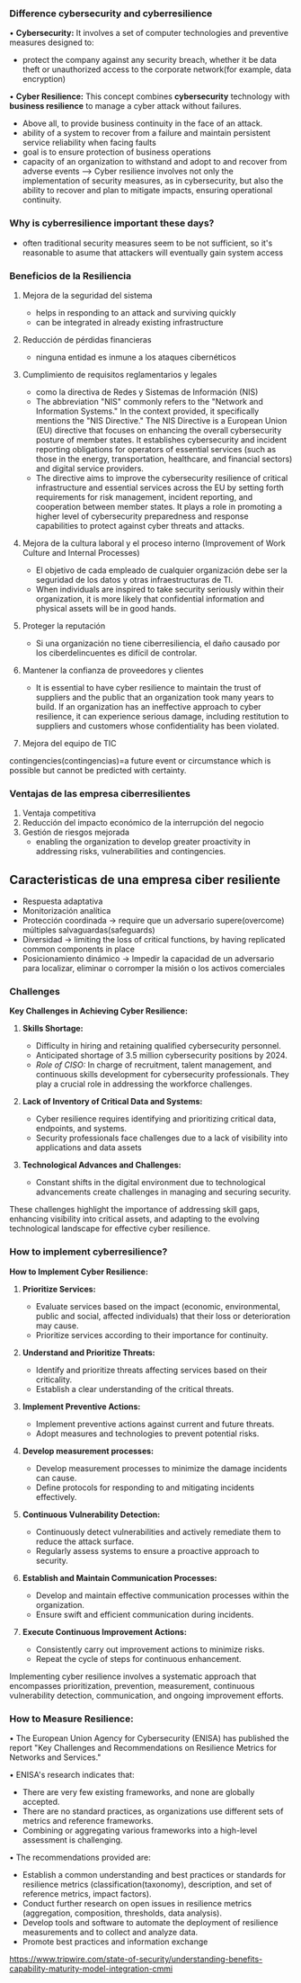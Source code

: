 ### Difference cybersecurity and cyberresilience
• **Cybersecurity:** It involves a set of computer technologies and preventive measures designed to:
- protect the company against any security breach, whether it be data theft or unauthorized access to the corporate network(for example, data encryption)

• **Cyber Resilience:** This concept combines **cybersecurity** technology with **business resilience** to manage a cyber attack without failures.
- Above all, to provide business continuity in the face of an attack.
- ability of a system to recover from a failure and maintain persistent service reliability when facing faults
- goal is to ensure protection of business operations 
- capacity of an organization to withstand and adopt to and recover from adverse events
--> Cyber resilience involves not only the implementation of security measures, as in cybersecurity, but also the ability to recover and plan to mitigate impacts, ensuring operational continuity. 


### Why is cyberresilience important these days?
- often traditional security measures seem to be not sufficient, so it's reasonable to asume that attackers will eventually gain system access


### Beneficios de la Resiliencia
1. Mejora de la seguridad del sistema
	- helps in responding to an attack and surviving quickly
	- can be integrated in already existing infrastructure

2. Reducción de pérdidas financieras
	- ninguna entidad es inmune a los ataques cibernéticos
3. Cumplimiento de requisitos reglamentarios y legales
	- como la directiva de Redes y Sistemas de Información (NIS)
	- The abbreviation "NIS" commonly refers to the "Network and Information Systems." In the context provided, it specifically mentions the "NIS Directive." The NIS Directive is a European Union (EU) directive that focuses on enhancing the overall cybersecurity posture of member states. It establishes cybersecurity and incident reporting obligations for operators of essential services (such as those in the energy, transportation, healthcare, and financial sectors) and digital service providers.
	- The directive aims to improve the cybersecurity resilience of critical infrastructure and essential services across the EU by setting forth requirements for risk management, incident reporting, and cooperation between member states. It plays a role in promoting a higher level of cybersecurity preparedness and response capabilities to protect against cyber threats and attacks.
4. Mejora de la cultura laboral y el proceso interno (Improvement of Work Culture and Internal Processes)
	- El objetivo de cada empleado de cualquier organización debe ser la seguridad de los datos y otras infraestructuras de TI.
	- When individuals are inspired to take security seriously within their organization, it is more likely that confidential information and physical assets will be in good hands.
5. Proteger la reputación 
	- Si una organización no tiene ciberresiliencia, el daño causado por los ciberdelincuentes es difícil de controlar.
6. Mantener la confianza de proveedores y clientes
	- It is essential to have cyber resilience to maintain the trust of suppliers and the public that an organization took many years to build. If an organization has an ineffective approach to cyber resilience, it can experience serious damage, including restitution to suppliers and customers whose confidentiality has been violated.
7. Mejora del equipo de TIC

contingencies(contingencias)=a future event or circumstance which is possible but cannot be predicted with certainty.
### Ventajas de las empresa ciberresilientes
1. Ventaja competitiva
2. Reducción del impacto económico de la interrupción del negocio
3. Gestión de riesgos mejorada
	- enabling the organization to develop greater proactivity in addressing risks, vulnerabilities and contingencies.



## Caracteristicas de una empresa ciber resiliente
- Respuesta adaptativa
- Monitorización analítica
- Protección coordinada -> require que un adversario supere(overcome) múltiples salvaguardas(safeguards)
- Diversidad -> limiting the loss of critical functions, by having replicated common components in place
- Posicionamiento dinámico -> Impedir la capacidad de un adversario para localizar, eliminar o corromper la misión o los activos comerciales



### Challenges
**Key Challenges in Achieving Cyber Resilience:**

1. **Skills Shortage:**
    
    - Difficulty in hiring and retaining qualified cybersecurity personnel.
    - Anticipated shortage of 3.5 million cybersecurity positions by 2024.
    - _Role of CISO:_ In charge of recruitment, talent management, and continuous skills development for cybersecurity professionals. They play a crucial role in addressing the workforce challenges.
2. **Lack of Inventory of Critical Data and Systems:**
    
    - Cyber resilience requires identifying and prioritizing critical data, endpoints, and systems.
    - Security professionals face challenges due to a lack of visibility into applications and data assets
3. **Technological Advances and Challenges:**

    - Constant shifts in the digital environment due to technological advancements create challenges in managing and securing security.
    

These challenges highlight the importance of addressing skill gaps, enhancing visibility into critical assets, and adapting to the evolving technological landscape for effective cyber resilience.


### How to implement cyberresilience?
**How to Implement Cyber Resilience:**

1. **Prioritize Services:**
   - Evaluate services based on the impact (economic, environmental, public and social, affected individuals) that their loss or deterioration may cause.
   - Prioritize services according to their importance for continuity.

2. **Understand and Prioritize Threats:**
   - Identify and prioritize threats affecting services based on their criticality.
   - Establish a clear understanding of the critical threats.

3. **Implement Preventive Actions:**
   - Implement preventive actions against current and future threats.
   - Adopt measures and technologies to prevent potential risks.

4. **Develop measurement processes:**
   - Develop measurement processes to minimize the damage incidents can cause.
   - Define protocols for responding to and mitigating incidents effectively.

5. **Continuous Vulnerability Detection:**
   - Continuously detect vulnerabilities and actively remediate them to reduce the attack surface.
   - Regularly assess systems to ensure a proactive approach to security.

6. **Establish and Maintain Communication Processes:**
   - Develop and maintain effective communication processes within the organization.
   - Ensure swift and efficient communication during incidents.

7. **Execute Continuous Improvement Actions:**
   - Consistently carry out improvement actions to minimize risks.
   - Repeat the cycle of steps for continuous enhancement.

Implementing cyber resilience involves a systematic approach that encompasses prioritization, prevention, measurement, continuous vulnerability detection, communication, and ongoing improvement efforts.


### **How to Measure Resilience:**

• The European Union Agency for Cybersecurity (ENISA) has published the report "Key Challenges and Recommendations on Resilience Metrics for Networks and Services."

• ENISA's research indicates that:

- There are very few existing frameworks, and none are globally accepted.
- There are no standard practices, as organizations use different sets of metrics and reference frameworks.
- Combining or aggregating various frameworks into a high-level assessment is challenging.

• The recommendations provided are:

- Establish a common understanding and best practices or standards for resilience metrics (classification(taxonomy), description, and set of reference metrics, impact factors).
- Conduct further research on open issues in resilience metrics (aggregation, composition, thresholds, data analysis).
- Develop tools and software to automate the deployment of resilience measurements and to collect and analyze data.
- Promote best practices and information exchange


https://www.tripwire.com/state-of-security/understanding-benefits-capability-maturity-model-integration-cmmi
